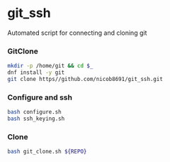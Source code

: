 # git_ssh
Automated script for connecting and cloning git

### GitClone
```bash
mkdir -p /home/git && cd $_
dnf install -y git
git clone https//github.com/nicob8691/git_ssh.git
```

### Configure and ssh
```bash
bash configure.sh
bash ssh_keying.sh
```

### Clone
```bash
bash git_clone.sh ${REPO}
```
